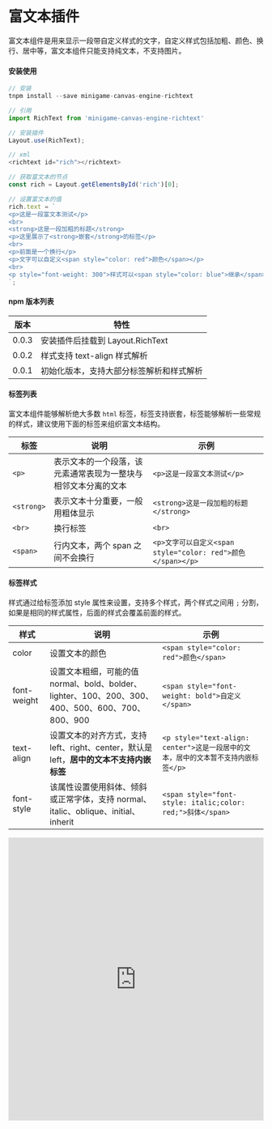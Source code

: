 # 富文本插件

富文本组件是用来显示一段带自定义样式的文字，自定义样式包括加粗、颜色、换行、居中等，富文本组件只能支持纯文本，不支持图片。

#### 安装使用

```js
// 安装
tnpm install --save minigame-canvas-engine-richtext

// 引用
import RichText from 'minigame-canvas-engine-richtext'

// 安装插件
Layout.use(RichText);

// xml
<richtext id="rich"></richtext>

// 获取富文本的节点
const rich = Layout.getElementsById('rich')[0];

// 设置富文本的值
rich.text = `
<p>这是一段富文本测试</p>
<br>
<strong>这是一段加粗的标题</strong>
<p>这里展示了<strong>嵌套</strong>的标签</p>
<br>
<p>前面是一个换行</p>
<p>文字可以自定义<span style="color: red">颜色</span></p>
<br>
<p style="font-weight: 300">样式可以<span style="color: blue">继承</span>，也可以<span style="font-weight: bold">自定义</span>，这段很长的文字会自动换行，富文本组件都会自动处理好</p>
`;
```

#### npm 版本列表
| 版本          | 特性      | 
| --------------- | ------------------- |
| 0.0.3        | 安装插件后挂载到 Layout.RichText |
| 0.0.2        | 样式支持 text-align 样式解析 |
| 0.0.1        | 初始化版本，支持大部分标签解析和样式解析 |


#### 标签列表

富文本组件能够解析绝大多数 `html` 标签，标签支持嵌套，标签能够解析一些常规的样式，建议使用下面的标签来组织富文本结构。

| 标签       | 说明                                                           | 示例                                                        |
| ---------- | -------------------------------------------------------------- | ----------------------------------------------------------- |
| `<p>`      | 表示文本的一个段落，该元素通常表现为一整块与相邻文本分离的文本 | `<p>这是一段富文本测试</p>`                                 |
| `<strong>` | 表示文本十分重要，一般用粗体显示                               | `<strong>这是一段加粗的标题</strong>`                       |
| `<br>`     | 换行标签                                                       | `<br>`                                                      |
| `<span>`   | 行内文本，两个 span 之间不会换行                               | `<p>文字可以自定义<span style="color: red">颜色</span></p>` |

#### 标签样式

样式通过给标签添加 style 属性来设置，支持多个样式，两个样式之间用 `;` 分割，如果是相同的样式属性，后面的样式会覆盖前面的样式。

| 样式        | 说明                                                                                              | 示例                                                                               |
| ----------- | ------------------------------------------------------------------------------------------------- | ---------------------------------------------------------------------------------- |
| color       | 设置文本的颜色                                                                                    | `<span style="color: red">颜色</span>`                                             |
| font-weight | 设置文本粗细，可能的值 normal、bold、bolder、lighter、100、200、300、400、500、600、700、800、900 | `<span style="font-weight: bold">自定义</span>`                                    |
| text-align  | 设置文本的对齐方式，支持 left、right、center，默认是 left，**居中的文本不支持内嵌标签**           | `<p style="text-align: center">这是一段居中的文本，居中的文本暂不支持内嵌标签</p>` |
| font-style  | 该属性设置使用斜体、倾斜或正常字体，支持 normal、italic、oblique、initial、inherit                | `<span style="font-style: italic;color: red;">斜体</span>`                         |

<iframe height="559.0476684570312" style="width: 100%;" scrolling="no" title="Layout RichText Demo" src="https://codepen.io/yuanzm/embed/ExdOVKz?default-tab=html%2Cresult&editable=true" frameborder="no" loading="lazy" allowtransparency="true" allowfullscreen="true">
  See the Pen <a href="https://codepen.io/yuanzm/pen/ExdOVKz">
  Layout RichText Demo</a> by yuanzm (<a href="https://codepen.io/yuanzm">@yuanzm</a>)
  on <a href="https://codepen.io">CodePen</a>.
</iframe>
